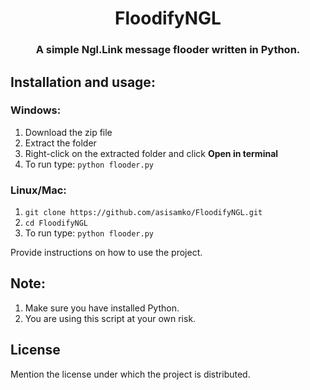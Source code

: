 <h1 align="center">FloodifyNGL</h1>
<h3 align="center">A simple Ngl.Link message flooder written in Python.</h3>


## Installation and usage:

### Windows:
1. Download the zip file
2. Extract the folder
3. Right-click on the extracted folder and click **Open in terminal**
4. To run type: ```python flooder.py```

### Linux/Mac:
1. ```git clone https://github.com/asisamko/FloodifyNGL.git```
2. ```cd FloodifyNGL```
3. To run type: ```python flooder.py```

Provide instructions on how to use the project.

## Note:
1. Make sure you have installed Python.
2. You are using this script at your own risk.

## License

Mention the license under which the project is distributed.
